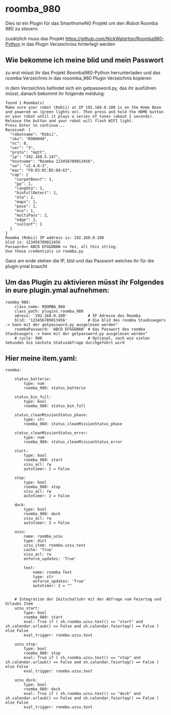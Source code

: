 # roomba_980

Dies ist ein Plugin für das SmarthomeNG Projekt um den iRobot Roomba 980 zu steuern.

zusätzlich muss das Projekt https://github.com/NickWaterton/Roomba980-Python in das Plugin Verzeichniss hinterlegt werden


## Wie bekomme ich meine blid und mein Passwort

zu erst müsst ihr das Projekt Roomba980-Python herrunterladen und das roomba Verzeichnis in das rooomba_980 Plugin Verzeichnis kopieren

in dem Verzeichnis befindet sich ein getpassword.py, das ihr ausführen müsst, danach bekommt ihr folgende meldung:

```
found 1 Roomba(s)
Make sure your robot (Robii) at IP 192.168.0.100 is on the Home Base and powered on (green lights on). Then press and hold the HOME button on your robot until it plays a series of tones (about 2 seconds). Release the button and your robot will flash WIFI light.
Press Enter to continue...
Received: {
  "robotname": "Robii",
  "sku": "R980040",
  "nc": 0,
  "ver": "3",
  "proto": "mqtt",
  "ip": "192.168.5.147",
  "hostname": "Roomba-123456789013456",
  "sw": "v2.4.6-3",
  "mac": "F0:03:8C:B5:68:63",
  "cap": {
    "carpetBoost": 1,
    "pp": 1,
    "langOta": 1,
    "binFullDetect": 1,
    "ota": 2,
    "maps": 1,
    "pose": 1,
    "eco": 1,
    "multiPass": 2,
    "edge": 1,
    "svcConf": 1
  }
}
Roomba (Robii) IP address is: 192.168.0.100
blid is: 123456789013456
Password=> ABCD EFGGDBAN <= Yes, all this string.
Use these credentials in roomba.py
```

Ganz am ende stehen die IP, blid und das Passwort welches ihr für die plugin.ymal braucht


## Um das Plugin zu aktivieren müsst ihr Folgendes in eure plugin.ymal aufnehmen:

```
roomba_980:
    class_name: ROOMBA_980
    class_path: plugins.roomba_980
    adress: '192.168.0.100'         # IP Adresse des Roomba
    blid: '123456789013456'         # die blid des roomba Staubsaugers -> kann mit der getpassword.py ausgelesen werden"
    roombaPassword: 'ABCD EFGGDBAN' # das Passwort des roomba Staubsaugers -> kann mit der getpassword.py ausgelesen werden"
    # cycle: 900                    # Optional, nach wie vielen Sekunden die nächste Statusabfrage durchgeführt wird
```


## Hier meine item.yaml:
```
roomba:

    status_batterie:
        type: num
        roomba_980: status_batterie

    status_bin_full:
        type: bool
        roomba_980: status_bin_full

    status_cleanMissionStatus_phase:
        type: str
        roomba_980: status_cleanMissionStatus_phase

    status_cleanMissionStatus_error:
        type: num
        roomba_980: status_cleanMissionStatus_error

    start:
        type: bool
        roomba_980: start
        visu_acl: rw
        autotimer: 2 = False

    stop:
        type: bool
        roomba_980: stop
        visu_acl: rw
        autotimer: 2 = False

    dock:
        type: bool
        roomba_980: dock
        visu_acl: rw
        autotimer: 2 = False

    uszu:
        name: roomba_uzsu
        type: dict
        uzsu_item: roomba.uzsu.text
        cache: 'True'
        visu_acl: rw
        enforce_updates: 'True'

        text:
            name: roomba Text
            type: str
            enforce_updates: 'True'
            autotimer: 2 = ""


    # Integration der Zeitschaltuhr mit der Abfrage vom Feiertag und Urlaubs Item
    uzsu_start:
        type: bool
        roomba_980: start
        eval: True if ( sh.roomba.uzsu.text() == "start" and sh.calendar.urlaub() == False and sh.calendar.feiertag() == False ) else False
        eval_trigger: roomba.uzsu.text

    uzsu_stop:
        type: bool
        roomba_980: stop
        eval: True if ( sh.roomba.uzsu.text() == "stop" and sh.calendar.urlaub() == False and sh.calendar.feiertag() == False ) else False
        eval_trigger: roomba.uzsu.text

    uzsu_dock:
        type: bool
        roomba_980: dock
        eval: True if ( sh.roomba.uzsu.text() == "dock" and sh.calendar.urlaub() == False and sh.calendar.feiertag() == False ) else False
        eval_trigger: roomba.uzsu.text

```

